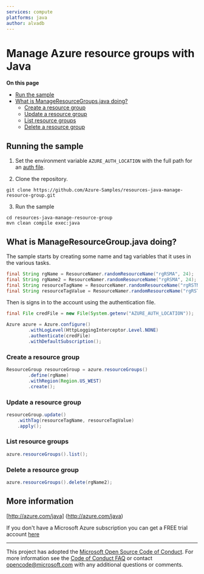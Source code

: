 ```yaml
---
services: compute
platforms: java
author: alvadb
---
```


# Manage Azure resource groups with Java

**On this page**

- [Run the sample](#run)
- [What is ManageResourceGroups.java doing?](#example)
   - [Create a resource group](#create)
   - [Update a resource group](#update)
   - [List resource groups](#list)
   - [Delete a resource group](#delete)
 
<a id="run"></a>
## Running the sample

1. Set the environment variable `AZURE_AUTH_LOCATION` with the full path for an [auth file](https://github.com/Azure/azure-sdk-for-java/blob/master/AUTH.md).

2. Clone the repository.

```
git clone https://github.com/Azure-Samples/resources-java-manage-resource-group.git
```

3. Run the sample

```
cd resources-java-manage-resource-group
mvn clean compile exec:java
```

<a id="example"></a>
## What is ManageResourceGroup.java doing?

The sample starts by creating some name and tag variables that it uses in the various tasks.

```java
final String rgName = ResourceNamer.randomResourceName("rgRSMA", 24);
final String rgName2 = ResourceNamer.randomResourceName("rgRSMA", 24);
final String resourceTagName = ResourceNamer.randomResourceName("rgRSTN", 24);
final String resourceTagValue = ResourceNamer.randomResourceName("rgRSTV", 24);
```

Then is signs in to the account using the authentication file.

```java
final File credFile = new File(System.getenv("AZURE_AUTH_LOCATION"));

Azure azure = Azure.configure()
        .withLogLevel(HttpLoggingInterceptor.Level.NONE)
        .authenticate(credFile)
        .withDefaultSubscription();
```

<a id="create"></a>
### Create a resource group

```java
ResourceGroup resourceGroup = azure.resourceGroups()
        .define(rgName)
        .withRegion(Region.US_WEST)
        .create();
```

<a id="update"></a>
### Update a resource group

```java
resourceGroup.update()
    .withTag(resourceTagName, resourceTagValue)
    .apply();
```

<a id="list"></a>
### List resource groups

```java
azure.resourceGroups().list();
```

<a id="delete"></a>
### Delete a resource group

```java
azure.resourceGroups().delete(rgName2);
```

## More information ##

[http://azure.com/java] (http://azure.com/java)

If you don't have a Microsoft Azure subscription you can get a FREE trial account [here](http://go.microsoft.com/fwlink/?LinkId=330212)

---

This project has adopted the [Microsoft Open Source Code of Conduct](https://opensource.microsoft.com/codeofconduct/). For more information see the [Code of Conduct FAQ](https://opensource.microsoft.com/codeofconduct/faq/) or contact [opencode@microsoft.com](mailto:opencode@microsoft.com) with any additional questions or comments.